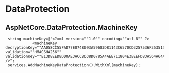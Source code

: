 DataProtection
===========================

## AspNetCore.DataProtection.MachineKey


```
 string machineKey=@"<?xml version=""1.0"" encoding=""utf-8"" ?>
            <machineKey decryptionKey=""AA058CC55FAD77E074B093A59683D81143C6570CD3257536F35351549E29B578"" validation=""HMACSHA256"" validationKey=""E13D8EED8DD0AE3ACCB638D0785A4AEE711804E3BEEFD83A564A64AFA642709FBC086F86D312CD6029368F2CAC4BE83253A0EFE21F1DCB6424B4386CCC91E5E1"" />";
 services.AddMachineKeyDataProtection().WithXml(machineKey);
``` 